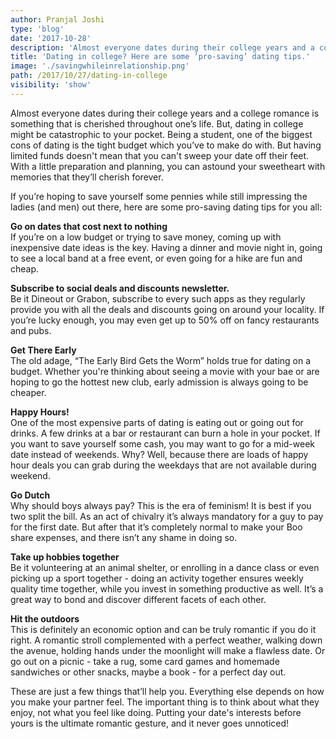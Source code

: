 ```yaml
---
author: Pranjal Joshi
type: 'blog'
date: '2017-10-28'
description: 'Almost everyone dates during their college years and a college romance is something that is cherished throughout one’s life.'
title: 'Dating in college? Here are some ‘pro-saving’ dating tips.'
image: './savingwhileinrelationship.png'
path: /2017/10/27/dating-in-college
visibility: 'show'
---
```


Almost everyone dates during their college years and a college romance is something that is cherished throughout one’s life. But, dating in college might be catastrophic to your pocket. Being a student, one of the biggest cons of dating is the tight budget which you’ve to make do with. But having limited funds doesn't mean that you can't sweep your date off their feet. With a little preparation and planning, you can astound your sweetheart with memories that they’ll cherish forever.

If you’re hoping to save yourself some pennies while still impressing the ladies (and men) out there, here are some pro-saving dating tips for you all:

**Go on dates that cost next to nothing**  
If you’re on a low budget or trying to save money, coming up with inexpensive date ideas is the key. Having a dinner and movie night in, going to see a local band at a free event, or even going for a hike are fun and cheap.

**Subscribe to social deals and discounts newsletter.**  
Be it Dineout or Grabon, subscribe to every such apps as they regularly provide you with all the deals and discounts going on around your locality. If you’re lucky enough, you may even get up to 50% off on fancy restaurants and pubs.

**Get There Early**  
The old adage, “The Early Bird Gets the Worm” holds true for dating on a budget. Whether you're thinking about seeing a movie with your bae or are hoping to go the hottest new club, early admission is always going to be cheaper.

**Happy Hours!**  
One of the most expensive parts of dating is eating out or going out for drinks. A few drinks at a bar or restaurant can burn a hole in your pocket. If you want to save yourself some cash, you may want to go for a mid-week date instead of weekends. Why? Well, because there are loads of happy hour deals you can grab during the weekdays that are not available during weekend.

**Go Dutch**  
Why should boys always pay? This is the era of feminism! It is best if you two split the bill. As an act of chivalry it’s always mandatory for a guy to pay for the first date. But after that it’s completely normal to make your Boo share expenses, and there isn’t any shame in doing so.

**Take up hobbies together**  
Be it volunteering at an animal shelter, or enrolling in a dance class or even picking up a sport together - doing an activity together ensures weekly quality time together, while you invest in something productive as well. It’s a great way to bond and discover different facets of each other.

**Hit the outdoors**  
This is definitely an economic option and can be truly romantic if you do it right. A romantic stroll complemented with a perfect weather, walking down the avenue, holding hands under the moonlight will make a flawless date. Or go out on a picnic - take a rug, some card games and homemade sandwiches or other snacks, maybe a book - for a perfect day out.

These are just a few things that’ll help you. Everything else depends on how you make your partner feel. The important thing is to think about what they enjoy, not what you feel like doing. Putting your date's interests before yours is the ultimate romantic gesture, and it never goes unnoticed!
